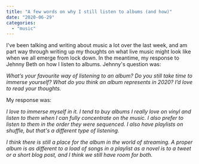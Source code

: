 ```yaml
---
title: "A few words on why I still listen to albums (and how)"
date: "2020-06-29"
categories: 
  - "music"
---
```


I've been talking and writing about music a lot over the last week, and am part way through writing up my thoughts on what live music might look like when we all emerge from lock down. In the meantime, my response to Jehnny Beth on how I listen to albums. Jehnny's question was:

_What’s your favourite way of listening to an album? Do you still take time to immerse yourself? What do you think an album represents in 2020? I’d love to read your thoughts._

My response was:

_I love to immerse myself in it. I tend to buy albums I really love on vinyl and listen to them when I can fully concentrate on the music. I also prefer to listen to them in the order they were sequenced. I also have playlists on shuffle, but that's a different type of listening._

_I think there is still a place for the album in the world of streaming. A proper album is as different to a load of songs in a playlist as a novel is to a tweet or a short blog post, and I think we still have room for both._
